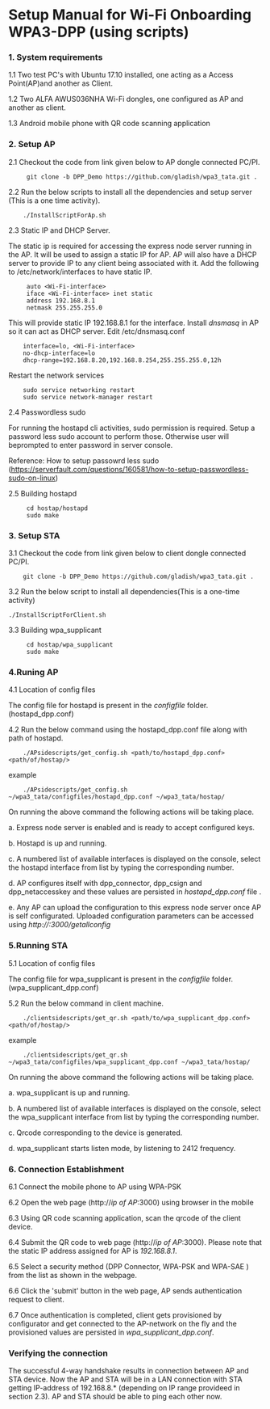 # Setup Manual for Wi-Fi Onboarding WPA3-DPP (using scripts)


### 1. System requirements

1.1  Two test PC's with Ubuntu 17.10 installed, one acting as a Access Point(AP)and another as Client.

1.2  Two ALFA AWUS036NHA Wi-Fi dongles, one configured as AP and another as client.

1.3  Android mobile phone with QR code scanning application

### 2. Setup AP

2.1 Checkout the code from link given below to AP dongle connected PC/PI.

```
     git clone -b DPP_Demo https://github.com/gladish/wpa3_tata.git .
```

2.2 Run the below scripts to install all the dependencies and setup server (This is a one time activity).

```
    ./InstallScriptForAp.sh
```

2.3 Static IP and DHCP Server.

The static ip is required for accessing the express node server running in the AP.
It will be used to assign a static IP for AP. AP will also have a DHCP server to provide IP to any client being associated with it.
Add the following to /etc/network/interfaces to have static IP.

``` 
     auto <Wi-Fi-interface>
     iface <Wi-Fi-interface> inet static
     address 192.168.8.1
     netmask 255.255.255.0
```

This will provide static IP 192.168.8.1 for the interface. Install  *dnsmasq* in AP so it can act as DHCP server. Edit /etc/dnsmasq.conf

```
    interface=lo, <Wi-Fi-interface>
    no-dhcp-interface=lo
    dhcp-range=192.168.8.20,192.168.8.254,255.255.255.0,12h
```
Restart the network services

```
    sudo service networking restart
    sudo service network-manager restart
```

2.4 Passwordless sudo

For running the hostapd cli activities, sudo permission is required. Setup a password less sudo account to perform those. Otherwise user  will beprompted to enter password in server console.

Reference: How to setup passowrd less sudo (https://serverfault.com/questions/160581/how-to-setup-passwordless-sudo-on-linux)

2.5 Building hostapd

```
     cd hostap/hostapd
     sudo make

 ```

### 3. Setup STA

3.1 Checkout the code from link given below to client dongle connected PC/PI.

```
    git clone -b DPP_Demo https://github.com/gladish/wpa3_tata.git .
```

3.2 Run the below script to install all dependencies(This is a one-time activity)

```
./InstallScriptForClient.sh

```

 3.3 Building wpa_supplicant

```
     cd hostap/wpa_supplicant
     sudo make
```

### 4.Runing AP

4.1 Location of config files

The config file for hostapd is present in the *configfile* folder.(hostapd_dpp.conf)

4.2 Run the below command using the hostapd_dpp.conf file along with path of hostapd.

```
    ./APsidescripts/get_config.sh <path/to/hostapd_dpp.conf> <path/of/hostap/>

```

example

```
    ./APsidescripts/get_config.sh ~/wpa3_tata/configfiles/hostapd_dpp.conf ~/wpa3_tata/hostap/ 

```
On running the above command the following actions will be taking place.

a. Express node server is enabled and is ready to accept configured keys. 

b. Hostapd is up and running.

c. A numbered list of available interfaces is displayed on the console, select the hostapd interface from list by typing the corresponding number.

d. AP configures itself with dpp_connector, dpp_csign and dpp_netaccesskey and these values are persisted in *hostapd_dpp.conf* file .

e. Any AP can upload the configuration to this express node server once AP is self configurated. Uploaded configuration parameters can be accessed using
*http://<ip of express node server>:3000/getallconfig*


### 5.Running STA

5.1 Location of config files

  The config file for wpa_supplicant is present in the  *configfile* folder.(wpa_supplicant_dpp.conf)

5.2 Run the below command in client machine.

```
    ./clientsidescripts/get_qr.sh <path/to/wpa_supplicant_dpp.conf> <path/of/hostap/>
```

example

```
    ./clientsidescripts/get_qr.sh ~/wpa3_tata/configfiles/wpa_supplicant_dpp.conf ~/wpa3_tata/hostap/
```

On running the above command the following actions will be taking place.

a. wpa_supplicant is up and running.

b. A numbered list of available interfaces is displayed on the console, select the wpa_supplicant interface from list by typing the corresponding number.

c. Qrcode corresponding to the device is generated. 

d. wpa_supplicant starts listen mode, by listening to 2412 frequency.


### 6. Connection Establishment

6.1 Connect the mobile phone to AP using WPA-PSK

6.2 Open the web page (http://*ip of AP*:3000) using browser in the mobile

6.3 Using QR code scanning application, scan the qrcode of the client device.

6.4 Submit the QR code to web page (http://*ip of AP*:3000). Please note that the static IP address assigned for AP is *192.168.8.1*.

6.5 Select a security method (DPP Connector, WPA-PSK and WPA-SAE ) from the list as shown in the webpage.

6.6 Click the 'submit' button in the web page, AP sends authentication request to client.

6.7 Once authentication is completed, client gets provisioned by configurator and get connected to the AP-network on the fly and the provisioned values are persisted in *wpa_supplicant_dpp.conf*.

### Verifying the connection
The successful 4-way handshake results in connection between AP and STA device. 
Now the AP and STA will be in a LAN connection with STA getting IP-address of 192.168.8.* (depending on IP range provideed in section 2.3). AP and STA should be able to ping each other now.


